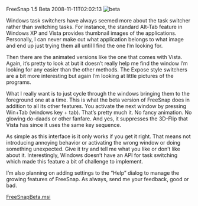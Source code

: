 FreeSnap 1.5 Beta
2008-11-11T02:02:13
![beta](/cdn/images/blog/FreeSnap1.5Beta_117EF/beta.jpg)

Windows task switchers have always seemed more about the task switcher rather than switching tasks. For instance, the standard Alt-Tab feature in Windows XP and Vista provides thumbnail images of the applications. Personally, I can never make out what application belongs to what image and end up just trying them all until I find the one I’m looking for.

Then there are the animated versions like the one that comes with Vista. Again, it’s pretty to look at but it doesn’t really help me find the window I’m looking for any easier than the other methods. The Expose style switchers are a bit more interesting but again I’m looking at little pictures of the programs.

What I really want is to just cycle through the windows bringing them to the foreground one at a time. This is what the beta version of FreeSnap does in addition to all its other features. You activate the next window by pressing Win+Tab (windows key + tab). That’s pretty much it. No fancy animation. No glowing do-daads or other fanfare. And yes, it suppresses the 3D-Flip that Vista has since it uses the same key sequence.

As simple as this interface is it only works if you get it right. That means not introducing annoying behavior or activating the wrong window or doing something unexpected. Give it try and tell me what you like or don’t like about it. Interestingly, Windows doesn’t have an API for task switching which made this feature a bit of challenge to implement.

I’m also planning on adding settings to the “Help” dialog to manage the growing features of FreeSnap. As always, send me your feedback, good or bad.

[FreeSnapBeta.msi](/download.aspx?filename=Downloads/FreeSnapBeta.msi)
